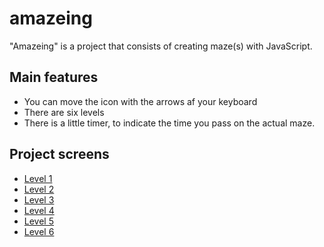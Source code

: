 # amazeing


"Amazeing" is a project that consists of creating maze(s) with JavaScript.


## Main features

  - You can move the icon with the arrows af your keyboard
  - There are six levels
  - There is a little timer, to indicate the time you pass on the actual maze.

## Project screens


- [Level 1](screenshots/level1.png)
- [Level 2](screenshots/level2.png)
- [Level 3](screenshots/level3.png)
- [Level 4](screenshots/level4.png)
- [Level 5](screenshots/level5.png)
- [Level 6](screenshots/level6.png)